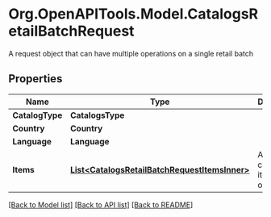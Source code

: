 # Org.OpenAPITools.Model.CatalogsRetailBatchRequest
A request object that can have multiple operations on a single retail batch

## Properties

Name | Type | Description | Notes
------------ | ------------- | ------------- | -------------
**CatalogType** | **CatalogsType** |  | 
**Country** | **Country** |  | 
**Language** | **Language** |  | 
**Items** | [**List&lt;CatalogsRetailBatchRequestItemsInner&gt;**](CatalogsRetailBatchRequestItemsInner.md) | Array with catalogs item operations | 

[[Back to Model list]](../README.md#documentation-for-models) [[Back to API list]](../README.md#documentation-for-api-endpoints) [[Back to README]](../README.md)

